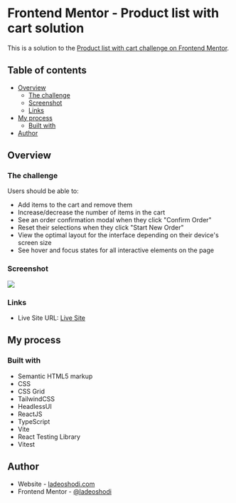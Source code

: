 # Frontend Mentor - Product list with cart solution

This is a solution to the [Product list with cart challenge on Frontend Mentor](https://www.frontendmentor.io/challenges/product-list-with-cart-5MmqLVAp_d).

## Table of contents

- [Overview](#overview)
  - [The challenge](#the-challenge)
  - [Screenshot](#screenshot)
  - [Links](#links)
- [My process](#my-process)
  - [Built with](#built-with)
- [Author](#author)

## Overview

### The challenge

Users should be able to:

- Add items to the cart and remove them
- Increase/decrease the number of items in the cart
- See an order confirmation modal when they click "Confirm Order"
- Reset their selections when they click "Start New Order"
- View the optimal layout for the interface depending on their device's screen size
- See hover and focus states for all interactive elements on the page

### Screenshot

![](./screenshot.jpg)

### Links

- Live Site URL: [Live Site](https://your-live-site-url.com)

## My process

### Built with

- Semantic HTML5 markup
- CSS
- CSS Grid
- TailwindCSS
- HeadlessUI
- ReactJS
- TypeScript
- Vite
- React Testing Library
- Vitest

## Author

- Website - [ladeoshodi.com](https://ladeoshodi.com/)
- Frontend Mentor - [@ladeoshodi](https://www.frontendmentor.io/profile/ladeoshodi)
